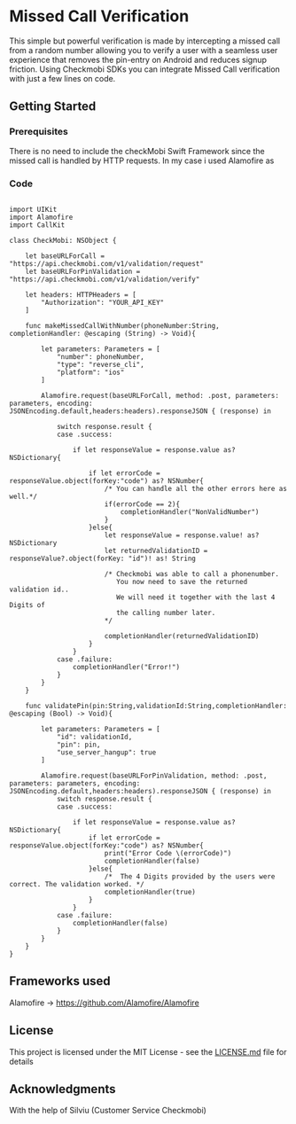 # Missed Call Verification 

This simple but powerful verification is made by intercepting a missed call from a random number allowing you to verify a user with a seamless user experience that removes the pin-entry on Android and reduces signup friction. Using Checkmobi SDKs you can integrate Missed Call verification with just a few lines on code.

## Getting Started



### Prerequisites

There is no need to include the checkMobi Swift Framework since the missed call is handled by HTTP requests.
In my case i used Alamofire as 

### Code


```

import UIKit
import Alamofire
import CallKit

class CheckMobi: NSObject {
    
    let baseURLForCall = "https://api.checkmobi.com/v1/validation/request"
    let baseURLForPinValidation = "https://api.checkmobi.com/v1/validation/verify"

    let headers: HTTPHeaders = [
        "Authorization": "YOUR_API_KEY"
    ]
    
    func makeMissedCallWithNumber(phoneNumber:String, completionHandler: @escaping (String) -> Void){
        
        let parameters: Parameters = [
            "number": phoneNumber,
            "type": "reverse_cli",
            "platform": "ios"
        ]
   
        Alamofire.request(baseURLForCall, method: .post, parameters: parameters, encoding: JSONEncoding.default,headers:headers).responseJSON { (response) in
            
            switch response.result {
            case .success:
                
                if let responseValue = response.value as? NSDictionary{

                    if let errorCode = responseValue.object(forKey:"code") as? NSNumber{
                        /* You can handle all the other errors here as well.*/ 
                        if(errorCode == 2){
                            completionHandler("NonValidNumber")
                        }
                    }else{
                        let responseValue = response.value! as? NSDictionary
                        let returnedValidationID = responseValue?.object(forKey: "id")! as! String
                        
                        /* Checkmobi was able to call a phonenumber. 
                           You now need to save the returned validation id..
                           We will need it together with the last 4 Digits of 
                           the calling number later. 
                        */ 
                        
                        completionHandler(returnedValidationID)
                    }
                }
            case .failure:
                completionHandler("Error!")
            }
        }
    }
    
    func validatePin(pin:String,validationId:String,completionHandler: @escaping (Bool) -> Void){
        
        let parameters: Parameters = [
            "id": validationId,
            "pin": pin,
            "use_server_hangup": true
        ]
        
        Alamofire.request(baseURLForPinValidation, method: .post, parameters: parameters, encoding: JSONEncoding.default,headers:headers).responseJSON { (response) in
            switch response.result {
            case .success:
                
                if let responseValue = response.value as? NSDictionary{
                    if let errorCode = responseValue.object(forKey:"code") as? NSNumber{
                        print("Error Code \(errorCode)")
                        completionHandler(false)
                    }else{
                        /*  The 4 Digits provided by the users were correct. The validation worked. */ 
                        completionHandler(true)
                    }
                }
            case .failure:
                completionHandler(false)
            }
        }
    }
}

```


## Frameworks used

Alamofire -> https://github.com/Alamofire/Alamofire

## License

This project is licensed under the MIT License - see the [LICENSE.md](LICENSE.md) file for details

## Acknowledgments

With the help of Silviu (Customer Service Checkmobi) 
